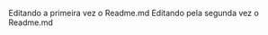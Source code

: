 Editando a primeira vez o Readme.md                                                 Editando pela segunda vez o Readme.md

